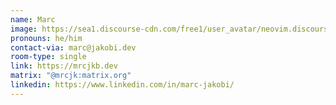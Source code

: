 ```yaml
---
name: Marc
image: https://sea1.discourse-cdn.com/free1/user_avatar/neovim.discourse.group/mrcjkb/288/2546_2.png
pronouns: he/him
contact-via: marc@jakobi.dev
room-type: single
link: https://mrcjkb.dev
matrix: "@mrcjk:matrix.org"
linkedin: https://www.linkedin.com/in/marc-jakobi/
---
```


